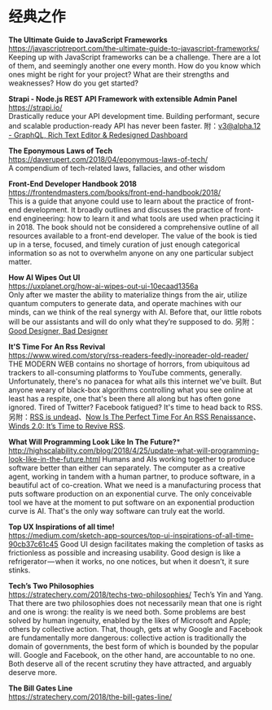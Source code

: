 经典之作  
========  

**The Ultimate Guide to JavaScript Frameworks**  
https://javascriptreport.com/the-ultimate-guide-to-javascript-frameworks/  
Keeping up with JavaScript frameworks can be a challenge. There are a lot of them, and seemingly another one every month. How do you know which ones might be right for your project? What are their strengths and weaknesses? How do you get started?

**Strapi - Node.js REST API Framework with extensible Admin Panel**  
https://strapi.io/  
Drastically reduce your API development time. Building performant, secure and scalable production-ready API has never been faster. 附：[v3@alpha.12 - GraphQL, Rich Text Editor & Redesigned Dashboard](https://blog.strapi.io/v3-alpha-12-graphql-rich-text-editor-redesigned-dashboard/)

**The Eponymous Laws of Tech**  
https://daverupert.com/2018/04/eponymous-laws-of-tech/  
A compendium of tech-related laws, fallacies, and other wisdom

**Front-End Developer Handbook 2018**  
https://frontendmasters.com/books/front-end-handbook/2018/  
This is a guide that anyone could use to learn about the practice of front-end development. It broadly outlines and discusses the practice of front-end engineering: how to learn it and what tools are used when practicing it in 2018. The book should not be considered a comprehensive outline of all resources available to a front-end developer. The value of the book is tied up in a terse, focused, and timely curation of just enough categorical information so as not to overwhelm anyone on any one particular subject matter.

**How AI Wipes Out UI**  
https://uxplanet.org/how-ai-wipes-out-ui-10ecaad1356a  
Only after we master the ability to materialize things from the air, utilize quantum computers to generate data, and operate machines with our minds, can we think of the real synergy with AI. Before that, our little robots will be our assistants and will do only what they’re supposed to do. 另附：[Good Designer, Bad Designer](https://uxplanet.org/good-designer-bad-designer-eff79d356a75)

**It'S Time For An Rss Revival**  
https://www.wired.com/story/rss-readers-feedly-inoreader-old-reader/  
THE MODERN WEB contains no shortage of horrors, from ubiquitous ad trackers to all-consuming platforms to YouTube comments, generally. Unfortunately, there's no panacea for what ails this internet we've built. But anyone weary of black-box algorithms controlling what you see online at least has a respite, one that's been there all along but has often gone ignored. Tired of Twitter? Facebook fatigued? It's time to head back to RSS. 另附：[RSS is undead](https://techcrunch.com/2018/04/07/rss-is-undead/)、[Now Is The Perfect Time For An RSS Renaissance](https://neflabs.com/blog/rss-renaissance/)、[Winds 2.0: It’s Time to Revive RSS](https://getstream.io/blog/winds-2-0-its-time-to-revive-rss/).

**What Will Programming Look Like In The Future?***  
http://highscalability.com/blog/2018/4/25/update-what-will-programming-look-like-in-the-future.html
Humans and AIs working together to produce software better than either can separately. The computer as a creative agent, working in tandem with a human partner, to produce software, in a beautiful act of co-creation. What we need is a manufacturing process that puts software production on an exponential curve. The only conceivable tool we have at the moment to put software on an exponential production curve is AI. That's the only way software can truly eat the world.

**Top UX Inspirations of all time!**  
https://medium.com/sketch-app-sources/top-ui-inspirations-of-all-time-90cb37c61c45
Good UI design facilitates making the completion of tasks as frictionless as possible and increasing usability. Good design is like a refrigerator — when it works, no one notices, but when it doesn’t, it sure stinks.

**Tech’s Two Philosophies**  
https://stratechery.com/2018/techs-two-philosophies/
Tech’s Yin and Yang. That there are two philosophies does not necessarily mean that one is right and one is wrong: the reality is we need both. Some problems are best solved by human ingenuity, enabled by the likes of Microsoft and Apple; others by collective action. That, though, gets at why Google and Facebook are fundamentally more dangerous: collective action is traditionally the domain of governments, the best form of which is bounded by the popular will. Google and Facebook, on the other hand, are accountable to no one. Both deserve all of the recent scrutiny they have attracted, and arguably deserve more.

**The Bill Gates Line**  
https://stratechery.com/2018/the-bill-gates-line/  